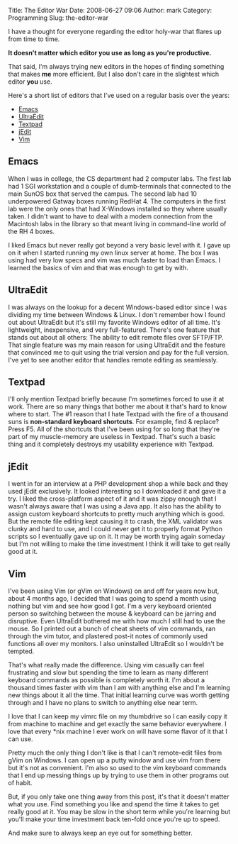 Title: The Editor War
Date: 2008-06-27 09:06
Author: mark
Category: Programming
Slug: the-editor-war

I have a thought for everyone regarding the editor holy-war that flares
up from time to time.

</p>

**It doesn't matter which editor you use as long as you're productive.**

</p>

That said, I'm always trying new editors in the hopes of finding
something that makes **me** more efficient. But I also don't care in the
slightest which editor **you** use.

</p>

Here's a short list of editors that I've used on a regular basis over
the years:

</p>

-   [Emacs][]
-   [UltraEdit][]
-   [Textpad][]
-   [jEdit][]
-   [Vim][]

</p>

## Emacs

</p>

When I was in college, the CS department had 2 computer labs. The first
lab had 1 SGI workstation and a couple of dumb-terminals that connected
to the main SunOS box that served the campus. The second lab had 10
underpowered Gatway boxes running RedHat 4. The computers in the first
lab were the only ones that had X-Windows installed so they where
usually taken. I didn't want to have to deal with a modem connection
from the Macintosh labs in the library so that meant living in
command-line world of the RH 4 boxes.

</p>

I liked Emacs but never really got beyond a very basic level with it. I
gave up on it when I started running my own linux server at home. The
box I was using had very low specs and vim was much faster to load than
Emacs. I learned the basics of vim and that was enough to get by with.

</p>

## UltraEdit

</p>

I was always on the lookup for a decent Windows-based editor since I was
dividing my time between Windows & Linux. I don't remember how I found
out about UltraEdit but it's still my favorite Windows editor of all
time. It's lightweight, inexpensive, and very full-featured. There's one
feature that stands out about all others: The ability to edit remote
files over SFTP/FTP. That single feature was my main reason for using
UltraEdit and the feature that convinced me to quit using the trial
version and pay for the full version. I've yet to see another editor
that handles remote editing as seamlessly.

</p>

## Textpad

</p>

I'll only mention Textpad briefly because I'm sometimes forced to use it
at work. There are so many things that bother me about it that's hard to
know where to start. The \#1 reason that I hate Textpad with the fire of
a thousand suns is **non-standard keyboard shortcuts**. For example,
find & replace? Press F5. All of the shortcuts that I've been using for
so long that they're part of my muscle-memory are useless in Textpad.
That's such a basic thing and it completely destroys my usability
experience with Textpad.

</p>

## jEdit

</p>

I went in for an interview at a PHP development shop a while back and
they used jEdit exclusively. It looked interesting so I downloaded it
and gave it a try. I liked the cross-platform aspect of it and it was
zippy enough that I wasn't always aware that I was using a Java app. It
also has the ability to assign custom keyboard shortcuts to pretty much
anything which is good. But the remote file editing kept causing it to
crash, the XML validator was clunky and hard to use, and I could never
get it to properly format Python scripts so I eventually gave up on it.
It may be worth trying again someday but I'm not willing to make the
time investment I think it will take to get really good at it.

</p>

## Vim

</p>

I've been using Vim (or gVim on Windows) on and off for years now but,
about 4 months ago, I decided that I was going to spend a month using
nothing but vim and see how good I got. I'm a very keyboard oriented
person so switching between the mouse & keyboard can be jarring and
disruptive. Even UltraEdit bothered me with how much I still had to use
the mouse. So I printed out a bunch of cheat sheets of vim commands, ran
through the vim tutor, and plastered post-it notes of commonly used
functions all over my monitors. I also uninstalled UltraEdit so I
wouldn't be tempted.

</p>

That's what really made the difference. Using vim casually can feel
frustrating and slow but spending the time to learn as many different
keyboard commands as possible is completely worth it. I'm about a
thousand times faster with vim than I am with anything else and I'm
learning new things about it all the time. That initial learning curve
was worth getting through and I have no plans to switch to anything else
near term.

</p>

I love that I can keep my vimrc file on my thumbdrive so I can easily
copy it from machine to machine and get exactly the same behavior
everywhere. I love that every \*nix machine I ever work on will have
some flavor of it that I can use.

</p>

Pretty much the only thing I don't like is that I can't remote-edit
files from gVim on Windows. I can open up a putty window and use vim
from there but it's not as convenient. I'm also so used to the vim
keyboard commands that I end up messing things up by trying to use them
in other programs out of habit.

</p>

But, if you only take one thing away from this post, it's that it
doesn't matter what you use. Find something you like and spend the time
it takes to get really good at it. You may be slow in the short term
while you're learning but you'll make your time investment back ten-fold
once you're up to speed.

</p>

And make sure to always keep an eye out for something better.

</p>

  [Emacs]: http://www.gnu.org/software/emacs/
  [UltraEdit]: http://www.ultraedit.com
  [Textpad]: http://www.textpad.com/
  [jEdit]: http://www.jedit.org/
  [Vim]: http://www.vim.org/
